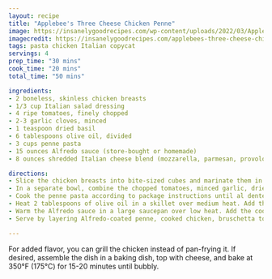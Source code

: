 ```yaml
---
layout: recipe
title: "Applebee's Three Cheese Chicken Penne"
image: https://insanelygoodrecipes.com/wp-content/uploads/2022/03/Applebees-Three-Cheese-Chicken-Penne.jpg
imagecredit: https://insanelygoodrecipes.com/applebees-three-cheese-chicken-penne/
tags: pasta chicken Italian copycat
servings: 4
prep_time: "30 mins"
cook_time: "20 mins"
total_time: "50 mins"

ingredients:
- 2 boneless, skinless chicken breasts
- 1/3 cup Italian salad dressing
- 4 ripe tomatoes, finely chopped
- 2-3 garlic cloves, minced
- 1 teaspoon dried basil
- 6 tablespoons olive oil, divided
- 3 cups penne pasta
- 15 ounces Alfredo sauce (store-bought or homemade)
- 8 ounces shredded Italian cheese blend (mozzarella, parmesan, provolone)

directions:
- Slice the chicken breasts into bite-sized cubes and marinate them in Italian salad dressing for 30 minutes.
- In a separate bowl, combine the chopped tomatoes, minced garlic, dried basil, and 4 tablespoons of olive oil to create the bruschetta topping.
- Cook the penne pasta according to package instructions until al dente. Drain and set aside.
- Heat 2 tablespoons of olive oil in a skillet over medium heat. Add the marinated chicken pieces and cook until fully cooked, about 5-7 minutes.
- Warm the Alfredo sauce in a large saucepan over low heat. Add the cooked penne pasta and stir to coat evenly.
- Serve by layering Alfredo-coated penne, cooked chicken, bruschetta topping, and shredded Italian cheese.

---
```

For added flavor, you can grill the chicken instead of pan-frying it. If desired, assemble the dish in a baking dish, top with cheese, and bake at 350°F (175°C) for 15-20 minutes until bubbly.
